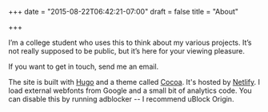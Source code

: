 +++
date = "2015-08-22T06:42:21-07:00"
draft = false
title = "About"

+++


I’m a college student who uses this to think about my various projects. It’s not really supposed to be public, but it’s here for your viewing pleasure.

If you want to get in touch, send me an email.

The site is built with [Hugo](http://gohugo.io/) and a theme called [Cocoa](https://themes.gohugo.io/cocoa/). It's hosted by [Netlify](netlify.com). I load external webfonts from Google and a small bit of analytics code. You can disable this by running adblocker -- I recommend uBlock Origin.